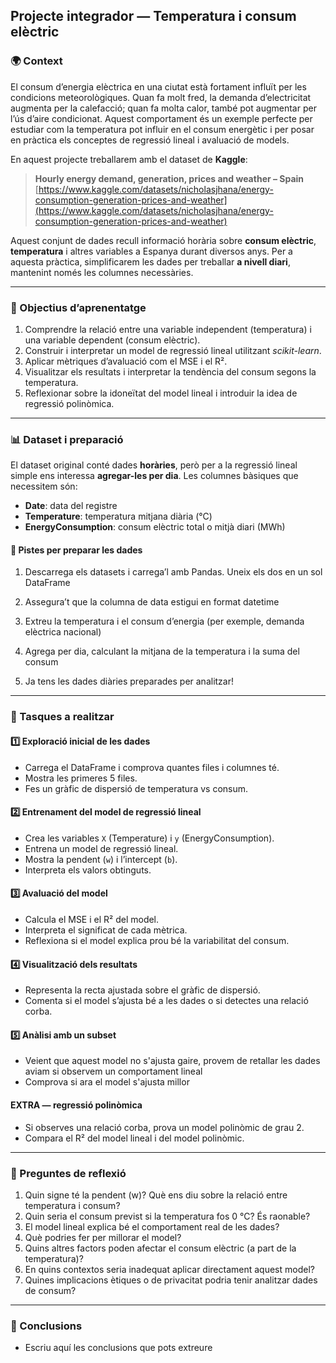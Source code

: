 ## Projecte integrador — Temperatura i consum elèctric

### 🌍 Context

El consum d’energia elèctrica en una ciutat està fortament influït per les condicions meteorològiques. Quan fa molt fred, la demanda d’electricitat augmenta per la calefacció; quan fa molta calor, també pot augmentar per l’ús d’aire condicionat. Aquest comportament és un exemple perfecte per estudiar com la temperatura pot influir en el consum energètic i per posar en pràctica els conceptes de regressió lineal i avaluació de models.

En aquest projecte treballarem amb el dataset de **Kaggle**:

> **Hourly energy demand, generation, prices and weather – Spain**
> [https://www.kaggle.com/datasets/nicholasjhana/energy-consumption-generation-prices-and-weather](https://www.kaggle.com/datasets/nicholasjhana/energy-consumption-generation-prices-and-weather)

Aquest conjunt de dades recull informació horària sobre **consum elèctric**, **temperatura** i altres variables a Espanya durant diversos anys. Per a aquesta pràctica, simplificarem les dades per treballar **a nivell diari**, mantenint només les columnes necessàries.

---

### 🌟 Objectius d’aprenentatge

1. Comprendre la relació entre una variable independent (temperatura) i una variable dependent (consum elèctric).
2. Construir i interpretar un model de regressió lineal utilitzant *scikit-learn*.
3. Aplicar mètriques d’avaluació com el MSE i el R².
4. Visualitzar els resultats i interpretar la tendència del consum segons la temperatura.
5. Reflexionar sobre la idoneïtat del model lineal i introduir la idea de regressió polinòmica.

---

### 📊 Dataset i preparació

El dataset original conté dades **horàries**, però per a la regressió lineal simple ens interessa **agregar-les per dia**. Les columnes bàsiques que necessitem són:

* **Date**: data del registre
* **Temperature**: temperatura mitjana diària (°C)
* **EnergyConsumption**: consum elèctric total o mitjà diari (MWh)

#### 🧰 Pistes per preparar les dades

1. Descarrega els datasets i carrega’l amb Pandas. Uneix els dos en un sol DataFrame

2. Assegura’t que la columna de data estigui en format datetime

3. Extreu la temperatura i el consum d’energia (per exemple, demanda elèctrica nacional)

4. Agrega per dia, calculant la mitjana de la temperatura i la suma del consum

5. Ja tens les dades diàries preparades per analitzar!

---

### 🧮 Tasques a realitzar

#### 1️⃣ Exploració inicial de les dades

* Carrega el DataFrame i comprova quantes files i columnes té.
* Mostra les primeres 5 files.
* Fes un gràfic de dispersió de temperatura vs consum.

#### 2️⃣ Entrenament del model de regressió lineal

* Crea les variables `X` (Temperature) i `y` (EnergyConsumption).
* Entrena un model de regressió lineal.
* Mostra la pendent (`w`) i l’intercept (`b`).
* Interpreta els valors obtinguts.

#### 3️⃣ Avaluació del model

* Calcula el MSE i el R² del model.
* Interpreta el significat de cada mètrica.
* Reflexiona si el model explica prou bé la variabilitat del consum.

#### 4️⃣ Visualització dels resultats

* Representa la recta ajustada sobre el gràfic de dispersió.
* Comenta si el model s’ajusta bé a les dades o si detectes una relació corba.

#### 5️⃣ Anàlisi amb un subset

* Veient que aquest model no s'ajusta gaire, provem de retallar les dades aviam si observem un comportament lineal
* Comprova si ara el model s'ajusta millor


####  EXTRA — regressió polinòmica

* Si observes una relació corba, prova un model polinòmic de grau 2.
* Compara el R² del model lineal i del model polinòmic.

---

### 🧠 Preguntes de reflexió

1. Quin signe té la pendent (w)? Què ens diu sobre la relació entre temperatura i consum?
2. Quin seria el consum previst si la temperatura fos 0 °C? És raonable?
3. El model lineal explica bé el comportament real de les dades?
4. Què podries fer per millorar el model?
5. Quins altres factors poden afectar el consum elèctric (a part de la temperatura)?
6. En quins contextos seria inadequat aplicar directament aquest model?
7. Quines implicacions ètiques o de privacitat podria tenir analitzar dades de consum?

---

### 📘 Conclusions

* Escriu aquí les conclusions que pots extreure